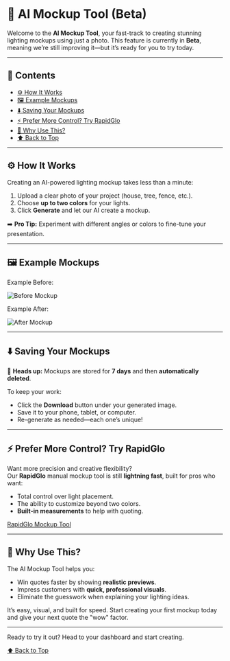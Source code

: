 # 🎨 AI Mockup Tool (Beta) <a name="top"></a>

Welcome to the **AI Mockup Tool**, your fast-track to creating stunning lighting mockups using just a photo. This feature is currently in **Beta**, meaning we’re still improving it—but it’s ready for you to try today.

---

## 📂 Contents

- [⚙️ How It Works](#how-it-works)
- [🖼️ Example Mockups](#example-mockups)
- [⬇️ Saving Your Mockups](#saving-your-mockups)
- [⚡ Prefer More Control? Try RapidGlo](#rapidglo)
- [🚀 Why Use This?](#why-use-this)
- [⬆️ Back to Top](#top)

---

## ⚙️ How It Works <a name="how-it-works"></a>

Creating an AI-powered lighting mockup takes less than a minute:

1. Upload a clear photo of your project (house, tree, fence, etc.).
2. Choose **up to two colors** for your lights.
3. Click **Generate** and let our AI create a mockup.

➡️ **Pro Tip:** Experiment with different angles or colors to fine-tune your presentation.

---

## 🖼️ Example Mockups <a name="example-mockups"></a>

Example Before:

![Before Mockup](../../assets/images/mockup/beforePlaceholder.png)

Example After:

![After Mockup](../../assets/images/mockup/afterPlaceholder.png)

---

## ⬇️ Saving Your Mockups <a name="saving-your-mockups"></a>

🔔 **Heads up:** Mockups are stored for **7 days** and then **automatically deleted**.

To keep your work:

- Click the **Download** button under your generated image.
- Save it to your phone, tablet, or computer.
- Re-generate as needed—each one’s unique!

---

## ⚡ Prefer More Control? Try RapidGlo <a name="rapidglo"></a>

Want more precision and creative flexibility?  
Our **RapidGlo** manual mockup tool is still **lightning fast**, built for pros who want:

- Total control over light placement.
- The ability to customize beyond two colors.
- **Built-in measurements** to help with quoting.

[RapidGlo Mockup Tool]()

---

## 🚀 Why Use This? <a name="why-use-this"></a>

The AI Mockup Tool helps you:

- Win quotes faster by showing **realistic previews**.
- Impress customers with **quick, professional visuals**.
- Eliminate the guesswork when explaining your lighting ideas.

It’s easy, visual, and built for speed. Start creating your first mockup today and give your next quote the "wow" factor.

---

Ready to try it out? Head to your dashboard and start creating.

[⬆️ Back to Top](#top)

